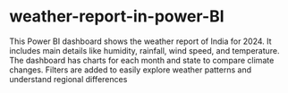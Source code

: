 # weather-report-in-power-BI
This Power BI dashboard shows the weather report of India for 2024. It includes main details like humidity, rainfall, wind speed, and temperature. The dashboard has charts for each month and state to compare climate changes. Filters are added to easily explore weather patterns and understand regional differences

